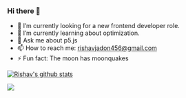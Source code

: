 ### Hi there 👋

- 🔭 I’m currently looking for a new frontend developer role.
- 🌱 I’m currently learning about optimization.
- 💬 Ask me about p5.js
- 📫 How to reach me: rishavjadon456@gmail.com
- ⚡ Fun fact: The moon has moonquakes


[![Rishav's github stats](https://github-readme-stats.vercel.app/api?username=rjitsu&count_private=true)](https://github.com/anuraghazra/github-readme-stats)

![](https://komarev.com/ghpvc/?username=rjitsu&color=yellowgreen)
